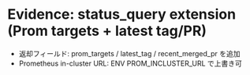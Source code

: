 # Evidence: status_query extension (Prom targets + latest tag/PR)
- 返却フィールド: prom_targets / latest_tag / recent_merged_pr を追加
- Prometheus in-cluster URL: ENV PROM_INCLUSTER_URL で上書き可
